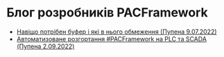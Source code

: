 # Блог розробників PACFramework

- [Навіщо потрібен буфер і які в нього обмеження (Пупена 9.07.2022)](buffer_090722.md)
- [Автоматизоване розгортання #PACFramework на PLC та SCADA (Пупена 2.09.2022)](deployment_020922.md)
